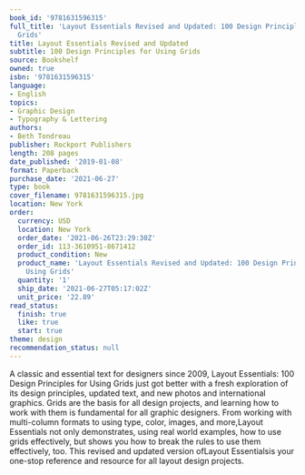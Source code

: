 ```yaml
---
book_id: '9781631596315'
full_title: 'Layout Essentials Revised and Updated: 100 Design Principles for Using
  Grids'
title: Layout Essentials Revised and Updated
subtitle: 100 Design Principles for Using Grids
source: Bookshelf
owned: true
isbn: '9781631596315'
language:
- English
topics:
- Graphic Design
- Typography & Lettering
authors:
- Beth Tondreau
publisher: Rockport Publishers
length: 208 pages
date_published: '2019-01-08'
format: Paperback
purchase_date: '2021-06-27'
type: book
cover_filename: 9781631596315.jpg
location: New York
order:
  currency: USD
  location: New York
  order_date: '2021-06-26T23:29:30Z'
  order_id: 113-3610951-8671412
  product_condition: New
  product_name: 'Layout Essentials Revised and Updated: 100 Design Principles for
    Using Grids'
  quantity: '1'
  ship_date: '2021-06-27T05:17:02Z'
  unit_price: '22.89'
read_status:
  finish: true
  like: true
  start: true
theme: design
recommendation_status: null
---
```

A classic and essential text for designers since 2009, Layout Essentials: 100 Design Principles for Using Grids just got better with a fresh exploration of its design principles, updated text, and new photos and international graphics.
Grids are the basis for all design projects, and learning how to work with them is fundamental for all graphic designers. From working with multi-column formats to using type, color, images, and more,Layout Essentials not only demonstrates, using real world examples, how to use grids effectively, but shows you how to break the rules to use them effectively, too.
This revised and updated version ofLayout Essentialsis your one-stop reference and resource for all layout design projects.

